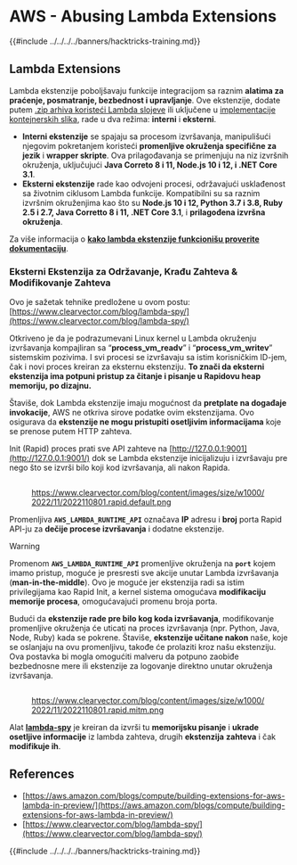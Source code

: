 # AWS - Abusing Lambda Extensions

{{#include ../../../../banners/hacktricks-training.md}}

## Lambda Extensions

Lambda ekstenzije poboljšavaju funkcije integracijom sa raznim **alatima za praćenje, posmatranje, bezbednost i upravljanje**. Ove ekstenzije, dodate putem [.zip arhiva koristeći Lambda slojeve](https://docs.aws.amazon.com/lambda/latest/dg/configuration-layers.html) ili uključene u [implementacije kontejnerskih slika](https://aws.amazon.com/blogs/compute/working-with-lambda-layers-and-extensions-in-container-images/), rade u dva režima: **interni** i **eksterni**.

- **Interni ekstenzije** se spajaju sa procesom izvršavanja, manipulišući njegovim pokretanjem koristeći **promenljive okruženja specifične za jezik** i **wrapper skripte**. Ova prilagođavanja se primenjuju na niz izvršnih okruženja, uključujući **Java Correto 8 i 11, Node.js 10 i 12, i .NET Core 3.1**.
- **Eksterni ekstenzije** rade kao odvojeni procesi, održavajući usklađenost sa životnim ciklusom Lambda funkcije. Kompatibilni su sa raznim izvršnim okruženjima kao što su **Node.js 10 i 12, Python 3.7 i 3.8, Ruby 2.5 i 2.7, Java Corretto 8 i 11, .NET Core 3.1**, i **prilagođena izvršna okruženja**.

Za više informacija o [**kako lambda ekstenzije funkcionišu proverite dokumentaciju**](https://docs.aws.amazon.com/lambda/latest/dg/runtimes-extensions-api.html).

### Eksterni Ekstenzija za Održavanje, Krađu Zahteva & Modifikovanje Zahteva

Ovo je sažetak tehnike predložene u ovom postu: [https://www.clearvector.com/blog/lambda-spy/](https://www.clearvector.com/blog/lambda-spy/)

Otkriveno je da je podrazumevani Linux kernel u Lambda okruženju izvršavanja kompajliran sa “**process_vm_readv**” i “**process_vm_writev**” sistemskim pozivima. I svi procesi se izvršavaju sa istim korisničkim ID-jem, čak i novi proces kreiran za eksternu ekstenziju. **To znači da eksterni ekstenzija ima potpuni pristup za čitanje i pisanje u Rapidovu heap memoriju, po dizajnu.**

Štaviše, dok Lambda ekstenzije imaju mogućnost da **pretplate na događaje invokacije**, AWS ne otkriva sirove podatke ovim ekstenzijama. Ovo osigurava da **ekstenzije ne mogu pristupiti osetljivim informacijama** koje se prenose putem HTTP zahteva.

Init (Rapid) proces prati sve API zahteve na [http://127.0.0.1:9001](http://127.0.0.1:9001/) dok se Lambda ekstenzije inicijalizuju i izvršavaju pre nego što se izvrši bilo koji kod izvršavanja, ali nakon Rapida.

<figure><img src="../../../../images/image (254).png" alt=""><figcaption><p><a href="https://www.clearvector.com/blog/content/images/size/w1000/2022/11/2022110801.rapid.default.png">https://www.clearvector.com/blog/content/images/size/w1000/2022/11/2022110801.rapid.default.png</a></p></figcaption></figure>

Promenljiva **`AWS_LAMBDA_RUNTIME_API`** označava **IP** adresu i **broj** porta Rapid API-ju za **dečije procese izvršavanja** i dodatne ekstenzije.

> [!WARNING]
> Promenom **`AWS_LAMBDA_RUNTIME_API`** promenljive okruženja na **`port`** kojem imamo pristup, moguće je presresti sve akcije unutar Lambda izvršavanja (**man-in-the-middle**). Ovo je moguće jer ekstenzija radi sa istim privilegijama kao Rapid Init, a kernel sistema omogućava **modifikaciju memorije procesa**, omogućavajući promenu broja porta.

Budući da **ekstenzije rade pre bilo kog koda izvršavanja**, modifikovanje promenljive okruženja će uticati na proces izvršavanja (npr. Python, Java, Node, Ruby) kada se pokrene. Štaviše, **ekstenzije učitane nakon** naše, koje se oslanjaju na ovu promenljivu, takođe će prolaziti kroz našu ekstenziju. Ova postavka bi mogla omogućiti malveru da potpuno zaobiđe bezbednosne mere ili ekstenzije za logovanje direktno unutar okruženja izvršavanja.

<figure><img src="../../../../images/image (267).png" alt=""><figcaption><p><a href="https://www.clearvector.com/blog/content/images/size/w1000/2022/11/2022110801.rapid.mitm.png">https://www.clearvector.com/blog/content/images/size/w1000/2022/11/2022110801.rapid.mitm.png</a></p></figcaption></figure>

Alat [**lambda-spy**](https://github.com/clearvector/lambda-spy) je kreiran da izvrši tu **memorijsku pisanje** i **ukrade osetljive informacije** iz lambda zahteva, drugih **ekstenzija** **zahteva** i čak **modifikuje ih**.

## References

- [https://aws.amazon.com/blogs/compute/building-extensions-for-aws-lambda-in-preview/](https://aws.amazon.com/blogs/compute/building-extensions-for-aws-lambda-in-preview/)
- [https://www.clearvector.com/blog/lambda-spy/](https://www.clearvector.com/blog/lambda-spy/)

{{#include ../../../../banners/hacktricks-training.md}}
